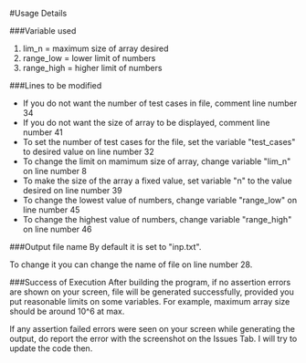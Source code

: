 #Usage Details

###Variable used
1. lim_n 		= 		maximum size of array desired
2. range_low 	= 		lower limit of numbers
3. range_high	= 		higher limit of numbers

###Lines to be modified
* If you do not want the number of test cases in file, comment line number 34
* If you do not want the size of array to be displayed, comment line number 41
* To set the number of test cases for the file, set the variable "test_cases" to desired value on line number 32
* To change the limit on mamimum size of array, change variable "lim_n" on line number 8
* To make the size of the array a fixed value, set variable "n" to the value desired on line number 39
* To change the lowest value of numbers, change variable "range_low" on line number 45
* To change the highest value of numbers, change variable "range_high" on line number 46


###Output file name
By default it is set to "inp.txt".

To change it you can change the name of file on line number 28.

###Success of Execution
After building the program, if no assertion errors are shown on your screen, file will be generated successfully, provided you put reasonable limits on some variables. For example, maximum array size should be around 10^6 at max.

If any assertion failed errors were seen on your screen while generating the output, do report the error with the screenshot on the Issues Tab. I will try to update the code then.